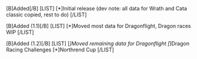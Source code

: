 [B]Added[/B]
[LIST]
[*]Initial release (dev note: all data for Wrath and Cata classic copied, rest to do)
[/LIST]

[B]Added (1.1)[/B]
[LIST]
[*]Moved most data for Dragonflight, Dragon races WIP
[/LIST]

[B]Added (1.2)[/B]
[LIST]
[*]Moved remaining data for Dragonflight
[*]Dragon Racing Challenges
[*]Northrend Cup
[/LIST]